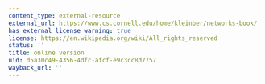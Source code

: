 ```yaml
---
content_type: external-resource
external_url: https://www.cs.cornell.edu/home/kleinber/networks-book/
has_external_license_warning: true
license: https://en.wikipedia.org/wiki/All_rights_reserved
status: ''
title: online version
uid: d5a30c49-4356-4dfc-afcf-e9c3cc8d7757
wayback_url: ''
---
```

